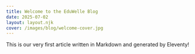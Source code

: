 ```yaml
---
title: Welcome to the EduWelle Blog
date: 2025-07-02
layout: layout.njk
cover: /images/blog/welcome-cover.jpg
---
```



This is our very first article written in Markdown and generated by Eleventy!
